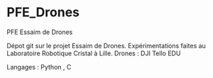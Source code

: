 # PFE_Drones
PFE Essaim de Drones

Dépot git sur le projet Essaim de Drones.
Expérimentations faites au Laboratoire Robotique Cristal à Lille.
Drones :  DJI Tello EDU

Langages : Python , C

